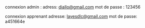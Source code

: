 connexion admin :
adress: diallo@gmail.com
mot de passe : 123456

connexion apprenant 
adresse: layesdlc@gmail.com
mot de passe: a451664e
